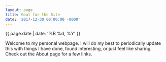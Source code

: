```yaml
---
layout: page
title: Goal for the Site
date: '2017-12-30 00:00:00 -0000'
---
```


{{ page.date | date: '%B %d, %Y' }}

Welcome to my personal webpage. I will do my best to periodically update this with things I have done, found interesting, or just feel like sharing. Check out the About page for a few links.
